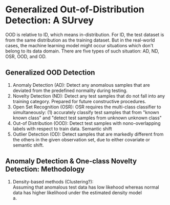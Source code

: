 # Generalized Out-of-Distribution Detection: A SUrvey
OOD is relative to ID, which means in-distribution. For ID, the test dataset is from the same distribution as the training dataset. But in the real-world cases, the machine learning model might occur situations which don't belong to its data domain. There are five types of such situation: AD, ND, OSR, OOD, and OD. 
## Generalized OOD Detection
1. Anomaly Detection (AD): Detect any anomalous samples that are deviated from the predefined normality during testing. 
2. Novelty Detection (ND): Detect any test samples that do not fall into any training category. Prepared for future constructive procedures.
3. Open Set Recognition (OSR): OSR requires the multi-class classifier to simultaneously: (1) accurately classify test samples that from "known known class" and "detect test samples from unknown unknown class"
4. Out-of Distribution (OOD): Detect test samples with nono-overlapping labels with respect to train data. Semantic shift
5. Outlier Detection (OD): Detect samples that are markedly different from the others in the given observation set, due to either covariate or semantic shift.
## Anomaly Detection & One-class Novelty Detection: Methodology
1. Density-based methods (Clustering?):<br /> Assuming that anomalous test data has low likehood whereas normal data has higher likelihood under the estimated density model <br/>
    a. 
